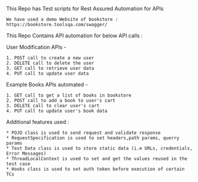 This Repo has Test scripts for Rest Assured Automation for APIs

    We have used a demo Website of bookstore : https://bookstore.toolsqa.com/swagger/

This Repo Contains API automation for below API calls :

User Modification APIs -

    1. POST call to create a new user
    2. DELETE call to delete the user
    3. GET call to retrieve user data
    4. PUT call to update user data
    
Example Books APIs automated -
    
    1. GET call to get a list of books in bookstore
    2. POST call to add a book to user's cart
    3. DELETE call to clear user's cart
    4. PUT call to update user's book data 
    
Additional features used :

    * POJO class is used to send request and validate response
    * RequestSpecification is used to set headers,path params, querry params
    * Test Data class is used to store static data (i.e URLs, credentials, Error Messages)
    * ThreadLocalContext is used to set and get the values reused in the test case
    * Hooks class is used to set auth token before execution of certain TCs
    

